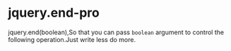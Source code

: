 jquery.end-pro
==============

jquery.end(boolean),So that you can pass `boolean` argument to control the following operation.Just write less do more.
